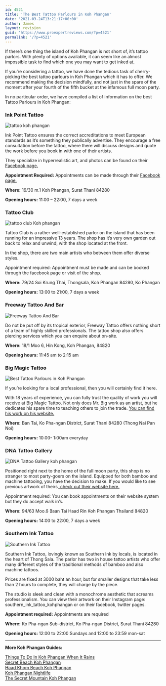 ```yaml
---
id: 4521
title: 'The Best Tattoo Parlours in Koh Phangan'
date: '2021-03-24T13:21:17+00:00'
author: James
layout: revision
guid: 'https://www.proexpertreviews.com/?p=4521'
permalink: '/?p=4521'
---
```


<div><span data-preserver-spaces="true">If there’s one thing the island of Koh Phangan is not short of, it’s tattoo parlors. With plenty of options available, it can seem like an almost impossible task to find which one you may want to get inked at.</span>

<span data-preserver-spaces="true">If you’re considering a tattoo, we have done the tedious task of cherry-picking the best tattoo parlours in Koh Phangan which it has to offer. We recommend making the decision mindfully, and not just in the spare of the moment after your fourth of the fifth bucket at the infamous full moon party.</span>

<span data-preserver-spaces="true">In no particular order, we have compiled a list of information on the best Tattoo Parlours in Koh Phangan:</span>

### <span data-preserver-spaces="true">Ink Point Tattoo</span>

![tattoo koh phangan](https://dev.journeyingtheglobe.com/wp-content/uploads/2021/03/best-tattoo-parlours-in-koh-phangan-300x169-1.jpg)

<span data-preserver-spaces="true">Ink Point Tattoo ensures the correct accreditations to meet European standards as it’s something they publically advertise. They encourage a free consultation before the tattoo, where there will discuss designs and quote the work before you book in with one of their artists.</span>

<span data-preserver-spaces="true">They specialize in hyperrealistic art, and photos can be found on their [Facebook page.](https://www.facebook.com/inkpointkohphangan/)</span>

<span data-preserver-spaces="true">**Appointment Required:** Appointments can be made through their [Facebook page.](https://www.facebook.com/inkpointkohphangan/)</span>

<span data-preserver-spaces="true">**Where:** 16/30 m.1 Koh Phangan, Surat Thani 84280</span>

<span data-preserver-spaces="true">**Opening hours:** 11:00 – 22:00, 7 days a week</span>

### <span data-preserver-spaces="true">Tattoo Club</span>

![tattoo club Koh phangan](https://dev.journeyingtheglobe.com/wp-content/uploads/2021/03/hipster-869222_1280-300x200-1.jpg)

<span data-preserver-spaces="true">Tattoo Club is a rather well-established parlor on the island that has been running for an impressive 13 years. The shop has it’s very own garden out back to relax and unwind, with the shop located at the front. </span>

<span data-preserver-spaces="true">In the shop, there are two main artists who between them offer diverse styles.</span>

<span data-preserver-spaces="true">Appointment required: Appointment must be made and can be booked through the facebook page or visit of the shop.</span>

<span data-preserver-spaces="true">**Where:** 79/24 Soi Krung Thai, Thongsala, Koh Phangan 84280, Ko Phangan</span>

<span data-preserver-spaces="true">**Opening hours:** 13:00 to 21:00, 7 days a week</span>

### <span data-preserver-spaces="true">Freeway Tattoo And Bar</span>

![Freeway Tattoo And Bar](https://dev.journeyingtheglobe.com/wp-content/uploads/2021/03/owl-1281791_1280-300x200-1.jpg)

<span data-preserver-spaces="true">Do not be put off by its tropical exterior, Freeway Tattoo offers nothing short of a team of highly skilled professionals. The tattoo shop also offers piercing services which you can enquire about on-site.</span>

**Where:** 18/1 Moo 6, Hin Kong, Koh Phangan, 84820

<span data-preserver-spaces="true">**Opening hours:** 11:45 am to 2:15 am</span>

### <span data-preserver-spaces="true">Big Magic Tattoo</span>

![Best Tattoo Parlours in Koh Phangan](https://dev.journeyingtheglobe.com/wp-content/uploads/2021/03/tattoo-3268988_1280-300x200-1.jpg)

<span data-preserver-spaces="true">If you’re looking for a local professional, then you will certainly find it here.</span>

<span data-preserver-spaces="true">With 18 years of experience, you can fully trust the quality of work you will receive at Big Magic Tattoo. Not only does Mr. Big work as an artist, but he dedicates his spare time to teaching others to join the trade. [You can find his work on his website.](http://www.bigmagictattoo.com/)</span>

<span data-preserver-spaces="true">**Where:** Ban Tai, Ko Pha-ngan District, Surat Thani 84280 (Thong Nai Pan Noi)</span>

<span data-preserver-spaces="true">**Opening hours:** 10:00- 1:00am everyday</span>

### <span data-preserver-spaces="true">DNA Tattoo Gallery</span>

![DNA Tattoo Gallery koh phangan](https://dev.journeyingtheglobe.com/wp-content/uploads/2021/03/people-2598359_1280-300x200-1.jpg)

<span data-preserver-spaces="true">Positioned right next to the home of the full moon party, this shop is no stranger to most party-goers on the island. Equipped for both bamboo and machine tattooing, you have the decision to make. If you would like to see previous artwork of theirs,[ check out their website here.](http://www.dnatattoogallery.com/)</span>

<span data-preserver-spaces="true">Appointment required: You can book appointments on their website system but they do accept walk in’s.</span>

<span data-preserver-spaces="true">**Where:** 94/63 Moo.6 Baan Tai Haad Rin Koh Phangan Thailand 84820</span>

<span data-preserver-spaces="true">**Opening hours:** 14:00 to 22:00, 7 days a week</span>

### <span data-preserver-spaces="true">Southern Ink Tattoo</span>

![Southern Ink Tattoo](https://dev.journeyingtheglobe.com/wp-content/uploads/2021/03/tattoo-1893141_640-300x200-1.jpg)

<span data-preserver-spaces="true">Southern Ink Tattoo, lovingly known as Southern Ink by locals, is located in the heart of Thong Sala. The parlor has two in house tattoo artists who offer many different styles of the traditional methods of bamboo and also machine tattoos. </span>

<span data-preserver-spaces="true">Prices are fixed at 3000 baht an hour, but for smaller designs that take less than 2 hours to complete, they will charge by the piece.</span>

<span data-preserver-spaces="true">The studio is sleek and clean with a monochrome aesthetic that screams professionalism. You can view their artwork on their Instagram page: southern\_ink\_tattoo\_kohphangan or on their facebook, twitter pages.</span>

<span data-preserver-spaces="true">**Appointment required:** Appointments are required</span>

<span data-preserver-spaces="true">**Where:** Ko Pha-ngan Sub-district, Ko Pha-ngan District, Surat Thani 84280</span>

<span data-preserver-spaces="true">**Opening hours:** 12:00 to 22:00 Sundays and 12:00 to 23:59 mon-sat</span>

- - - - - -

**More Koh Phangan Guides:**

[Things To Do In Koh Phangan When It Rains](https://dev.journeyingtheglobe.com/things-to-do-in-koh-phangan-when-it-rains/)  
[Secret Beach Koh Phangan](https://dev.journeyingtheglobe.com/secret-beach-koh-phangan/)  
[Haad Khom Beach Koh Phangan](https://dev.journeyingtheglobe.com/haad-khom-beach-koh-phangan/)  
[Koh Phangan Nightlife](https://dev.journeyingtheglobe.com/koh-phangan-nightlife/)  
[The Secret Mountain Koh Phangan](https://dev.journeyingtheglobe.com/the-secret-mountain-koh-phangan/)

</div>